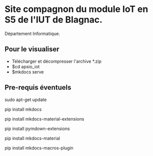 # Site compagnon du module IoT en S5 de l'IUT de Blagnac. 
Département Informatique.

## Pour le visualiser

* Télécharger et décompresser l'archive *.zip
* $cd apsio_iot
* $mkdocs serve

## Pre-requis éventuels

sudo apt-get update

pip install mkdocs

pip install mkdocs-material-extensions

pip install pymdown-extensions

pip install mkdocs-material

pip install mkdocs-macros-plugin


